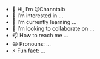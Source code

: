 - 👋 Hi, I’m @Channtalb
- 👀 I’m interested in ...
- 🌱 I’m currently learning ...
- 💞️ I’m looking to collaborate on ...
- 📫 How to reach me ...
- 😄 Pronouns: ...
- ⚡ Fun fact: ...

<!---
Channtalb/Channtalb is a ✨ special ✨ repository because its `README.md` (this file) appears on your GitHub profile.
You can click the Preview link to take a look at your changes.
--->
